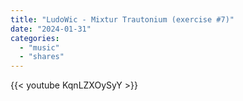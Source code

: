 ```yaml
---
title: "LudoWic - Mixtur Trautonium (exercise #7)"
date: "2024-01-31"
categories:
  - "music"
  - "shares"
---
```


{{< youtube KqnLZXOySyY >}}